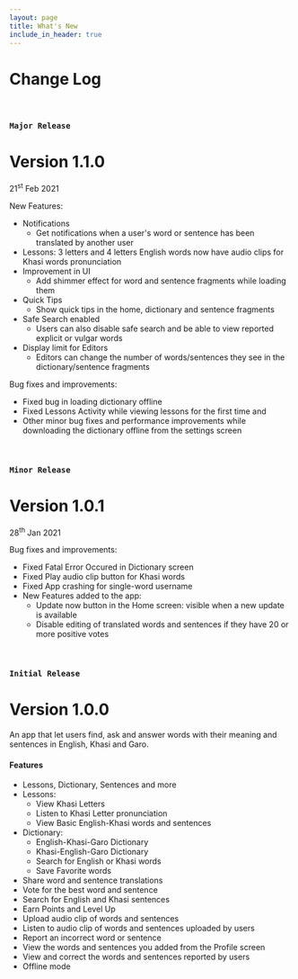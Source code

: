 ```yaml
---
layout: page
title: What's New
include_in_header: true
---
```


# Change Log

<br>

### `Major Release`
# **Version 1.1.0** 
21<sup>st</sup> Feb 2021

New Features:
- Notifications
  - Get notifications when a user's word or sentence has been translated by another user
- Lessons: 3 letters and 4 letters English words now have audio clips for Khasi words pronunciation
- Improvement in UI
  - Add shimmer effect for word and sentence fragments while loading them
- Quick Tips
   - Show quick tips in the home, dictionary and sentence fragments
- Safe Search enabled
   - Users can also disable safe search and be able to view reported explicit or vulgar words
- Display limit for Editors
  - Editors can change the number of words/sentences they see in the dictionary/sentence fragments

Bug fixes and improvements:
- Fixed bug in loading dictionary offline
- Fixed Lessons Activity while viewing lessons for the first time and
- Other minor bug fixes and performance improvements while downloading the dictionary offline from the settings screen

<br>

### `Minor Release`
# **Version 1.0.1** 
28<sup>th</sup> Jan 2021

Bug fixes and improvements: 
- Fixed Fatal Error Occured in Dictionary screen
- Fixed Play audio clip button for Khasi words
- Fixed App crashing for single-word username
- New Features added to the app: 
	- Update now button in the Home screen: visible when a new update is available
	- Disable editing of translated words and sentences if they have 20 or more positive votes

<br>

### `Initial Release`
# **Version 1.0.0**

An app that let users find, ask and answer words with their meaning and sentences in English, Khasi and Garo.

#### Features
- Lessons, Dictionary, Sentences and more
- Lessons:
	- View Khasi Letters
	- Listen to Khasi Letter pronunciation 
	- View Basic English-Khasi words and sentences
- Dictionary:
	- English-Khasi-Garo Dictionary 
	- Khasi-English-Garo Dictionary
	- Search for English or Khasi words
	- Save Favorite words
- Share word and sentence translations
- Vote for the best word and sentence
- Search for English and Khasi sentences
- Earn Points and Level Up
- Upload audio clip of words and sentences
- Listen to audio clip of words and sentences uploaded by users
- Report an incorrect word or sentence
- View the words and sentences you added from the Profile screen
- View and correct the words and sentences reported by users
- Offline mode

<br>
